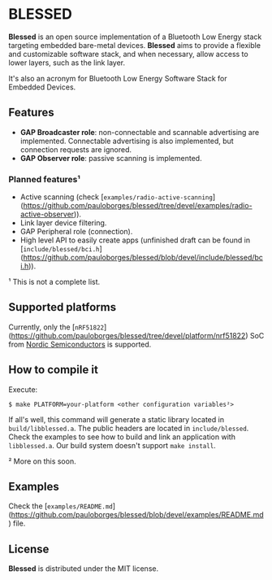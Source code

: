 # BLESSED

**Blessed** is an open source implementation of a Bluetooth Low Energy stack
targeting embedded bare-metal devices. **Blessed** aims to provide a flexible
and customizable software stack, and when necessary, allow access to lower
layers, such as the link layer.

It's also an acronym for Bluetooth Low Energy Software Stack for Embedded
Devices.

## Features

* **GAP Broadcaster role**: non-connectable and scannable advertising are
implemented. Connectable advertising is also implemented, but connection
requests are ignored.
* **GAP Observer role**: passive scanning is implemented.

### Planned features¹

* Active scanning (check [`examples/radio-active-scanning`]
(https://github.com/pauloborges/blessed/tree/devel/examples/radio-active-observer)).
* Link layer device filtering.
* GAP Peripheral role (connection).
* High level API to easily create apps (unfinished draft can be found in
[`include/blessed/bci.h`]
(https://github.com/pauloborges/blessed/blob/devel/include/blessed/bci.h)).

¹ This is not a complete list.

## Supported platforms

Currently, only the [`nRF51822`]
(https://github.com/pauloborges/blessed/tree/devel/platform/nrf51822) SoC from
[Nordic Semiconductors](https://www.nordicsemi.com/) is supported.

## How to compile it

Execute:

    $ make PLATFORM=your-platform <other configuration variables²>

If all's well, this command will generate a static library located in
`build/libblessed.a`. The public headers are located in `include/blessed`.
Check the examples to see how to build and link an application with
`libblessed.a`. Our build system doesn't support `make install`.

² More on this soon.

## Examples

Check the [`examples/README.md`]
(https://github.com/pauloborges/blessed/blob/devel/examples/README.md) file.

## License

**Blessed** is distributed under the MIT license.
